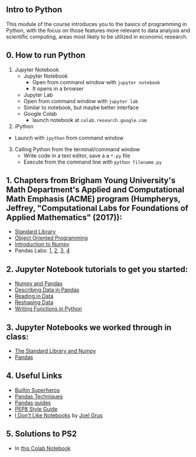 ## Intro to Python
This module of the course introduces you to the basics of programming in Python, with the focus on those features more relevant to data analysis and scientific computing, areas most likely to be utilized in economic research.


## 0. How to run Python
1. Jupyter Notebook
   * Jupyter Notebook
     * Open from command window with `jupyter notebook`
     * It opens in a browser
   * Jupyter Lab
    * Open from command window with `jupyter lab`
    * Similar to notebook, but maybe better interface
   * Google Colab
     * launch notebook at `colab.research.google.com`
2. iPython
  * Launch with `ipython` from command window
3. Calling Python from the terminal/command window
   * Write code in a text editor, save a a `*.py` file
   * Execute from the command line with `python filename.py`

## 1. Chapters from Brigham Young University's Math Department's Applied and Computational Math Emphasis (ACME) program (Humpherys, Jeffrey, "Computational Labs for Foundations of Applied Mathematics" (2017)):
* [Standard Library](https://github.com/jdebacker/CompEcon_Fall21/blob/main/Python/ACME_StandardLibrary.pdf)
* [Object Oriented Programming](https://github.com/jdebacker/CompEcon_Fall21/blob/main/Python/ACME_ObjectOriented.pdf)
* [Introduction to Numpy](https://github.com/jdebacker/CompEcon_Fall21/blob/main/Python/ACME_NumpyIntro.pdf)
* Pandas Labs: [1](https://github.com/jdebacker/CompEcon_Fall21/blob/main/Python/ACME_Pandas1.pdf), [2](https://github.com/jdebacker/CompEcon_Fall21/blob/main/Python/ACME_Pandas2.pdf), [3](https://github.com/jdebacker/CompEcon_Fall21/blob/main/Python/ACME_Pandas3.pdf), [4](https://github.com/jdebacker/CompEcon_Fall21/blob/main/Python/ACME_Pandas4.pdf)


## 2. Jupyter Notebook tutorials to get you started:
* [Numpy and Pandas](https://github.com/jdebacker/CompEcon_Fall21/blob/main/Python/PythonNumpyPandas.ipynb)
* [Describing Data in Pandas](https://github.com/jdebacker/CompEcon_Fall21/blob/main/Python/PythonDescribe.ipynb)
* [Reading in Data](https://github.com/jdebacker/CompEcon_Fall21/blob/main/Python/PythonReadIn.ipynb)
* [Reshaping Data](https://github.com/jdebacker/CompEcon_Fall21/blob/main/Python/PythonReshape.ipynb)
* [Writing Functions in Python](https://github.com/jdebacker/CompEcon_Fall21/blob/main/Python/PythonFuncs.ipynb)

## 3. Jupyter Notebooks we worked through in class:
* [The Standard Library and Numpy](https://github.com/jdebacker/CompEcon_Fall21/blob/main/Python/InClass_BasicLibraryNumpy.ipynb)
* [Pandas](https://github.com/jdebacker/CompEcon_Fall21/blob/main/Python/InClass_Pandas.ipynb)

## 4. Useful Links
* [Builtin Superheros](https://youtu.be/j6VSAsKAj98)
* [Pandas Techniques](https://medium.com/@sean.turner026/week-2-and-useful-pandas-techniques-2f5dd78a5a59)
* [Pandas guides](http://tomaugspurger.github.io/archives.html)
* [PEP8 Style Guide](https://www.python.org/dev/peps/pep-0008/)
* [I Don't Like Notebooks](https://t.co/30peBFwTbv) by [Joel Grus](https://joelgrus.com)

## 5. Solutions to PS2
* In [this Colab Notebook](https://colab.research.google.com/drive/1q_TSSzNx9toINtB5-94eOQkY9aVtU4Eu?usp=sharing)
